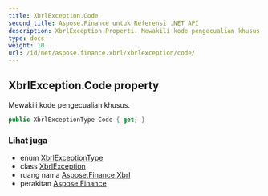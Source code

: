 ```yaml
---
title: XbrlException.Code
second_title: Aspose.Finance untuk Referensi .NET API
description: XbrlException Properti. Mewakili kode pengecualian khusus.
type: docs
weight: 10
url: /id/net/aspose.finance.xbrl/xbrlexception/code/
---
```

## XbrlException.Code property

Mewakili kode pengecualian khusus.

```csharp
public XbrlExceptionType Code { get; }
```

### Lihat juga

* enum [XbrlExceptionType](../../xbrlexceptiontype/)
* class [XbrlException](../)
* ruang nama [Aspose.Finance.Xbrl](../../xbrlexception/)
* perakitan [Aspose.Finance](../../../)


